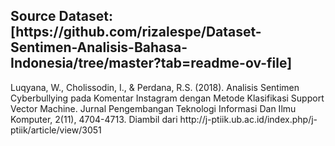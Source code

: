 <h2> Source Dataset: [https://github.com/rizalespe/Dataset-Sentimen-Analisis-Bahasa-Indonesia/tree/master?tab=readme-ov-file]</h2><p>Luqyana, W., Cholissodin, I., & Perdana, R.S. (2018). Analisis Sentimen Cyberbullying pada Komentar Instagram dengan Metode Klasifikasi Support Vector Machine. Jurnal Pengembangan Teknologi Informasi Dan Ilmu Komputer, 2(11), 4704-4713. Diambil dari http://j-ptiik.ub.ac.id/index.php/j-ptiik/article/view/3051</p>
